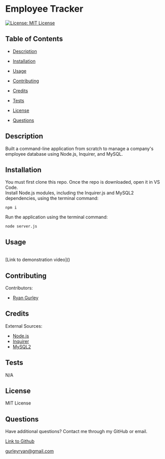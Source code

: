 # Employee Tracker


[![License: MIT License](https://img.shields.io/badge/License-MIT-green.svg)](https://opensource.org/license/mit/)

## Table of Contents

 * [Description](#description)

 * [Installation](#installation)

 * [Usage](#usage)

 * [Contributing](#contributing)

 * [Credits](#credits)

 * [Tests](#tests)

 * [License](#license)

 * [Questions](#questions)

## Description

Built a command-line application from scratch to manage a company's employee database using Node.js, Inquirer, and MySQL.

## Installation

You must first clone this repo. Once the repo is downloaded, open it in VS Code. <br />
Install Node.js modules, including the Inquirer.js and MySQL2 dependencies, using the terminal command:
```console
npm i
```
Run the application using the terminal command:
```console
node server.js
```

## Usage

<br />
[Link to demonstration video]()


## Contributing

Contributors: <br />

- [Ryan Gurley](https://github.com/gurleyryan)

## Credits

External Sources: <br />
- [Node.js](https://nodejs.org/en) <br />
- [Inquirer](https://www.npmjs.com/package/inquirer) <br />
- [MySQL2](https://www.npmjs.com/package/mysql2)

## Tests

N/A

## License

MIT License

## Questions

Have additional questions? Contact me through my GitHub or email.

[Link to Github](https://github.com/gurleyryan)

<a href="mailto:gurleyryan@gmail.com">gurleyryan@gmail.com</a>
